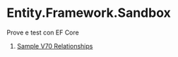 # Entity.Framework.Sandbox
Prove e test con EF Core

1) [Sample V70 Relationships](src/EntityFramework.V70.Relationships)
